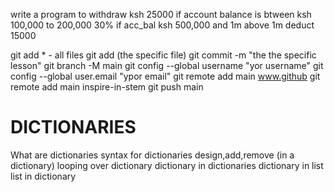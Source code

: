 write a program to withdraw ksh 25000 if account balance is btween ksh 100,000 to 200,000
30% if acc_bal ksh 500,000 and 1m
above 1m deduct 15000

git add * - all files
git add (the specific file)
git commit -m "the the specific lesson"
git branch -M main
git config --global username "yor username"
git config --global user.email "ypor email"
git remote add main www.github
git remote add main inspire-in-stem
git push main

# DICTIONARIES
What are dictionaries
syntax for dictionaries
design,add,remove (in a dictionary)
looping over dictionary
dictionary in dictionaries
dictionary in list
list in dictionary






